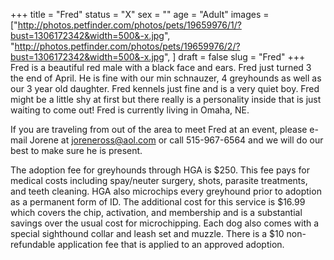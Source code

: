+++
title = "Fred"
status = "X"
sex = ""
age = "Adult"
images = ["http://photos.petfinder.com/photos/pets/19659976/1/?bust=1306172342&width=500&-x.jpg",
"http://photos.petfinder.com/photos/pets/19659976/2/?bust=1306172342&width=500&-x.jpg",
]
draft = false
slug = "Fred"
+++
Fred is a beautiful red male with a black face and ears.  Fred just turned 3 the end of April.  He is fine with our min schnauzer, 4 greyhounds as well as our 3 year old daughter.  Fred kennels just fine and is a very quiet boy.  Fred might be a little shy at first but there really is a personality inside that is just waiting to come out!  Fred is currently living in Omaha, NE.

If you are traveling from out of the area to meet Fred at an event, please e-mail Jorene at joreneross@aol.com or call 515-967-6564 and we will do our best to make sure he is present.

The adoption fee for greyhounds through HGA is $250. This fee pays for medical costs including spay/neuter surgery, shots, parasite treatments, and teeth cleaning. HGA also microchips every greyhound prior to adoption as a permanent form of ID. The additional cost for this service is $16.99 which covers the chip, activation, and membership and is a substantial savings over the usual cost for microchipping. Each dog also comes with a special sighthound collar and leash set and muzzle. There is a $10 non-refundable application fee that is applied to an approved adoption.

